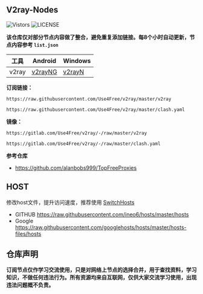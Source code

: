 ## V2ray-Nodes

![Vistors](https://visitor-badge.laobi.icu/badge?page_id=mfuu.v2ray) ![LICENSE](https://img.shields.io/badge/license-CC%20BY--SA%204.0-green.svg)

**该仓库仅对部分节点内容做了整合，避免重复添加链接。每8个小时自动更新，节点内容参考 `list.json`**

|  工具  | Android  | Windows  |  
|  ----  | ----   | ----  |  
| v2ray  | [v2rayNG](https://github.com/2dust/v2rayNG/releases/download/1.6.28/v2rayNG_1.6.28_arm64-v8a.apk) | [v2rayN](https://github.com/2dust/v2rayN/releases/download/3.27/v2rayN-Core.zip) |  

**订阅链接：**

```
https://raw.githubusercontent.com/Use4Free/v2ray/master/v2ray
```

```
https://raw.githubusercontent.com/Use4Free/v2ray/master/clash.yaml
```


**镜像：**

```
https://gitlab.com/Use4Free/v2ray/-/raw/master/v2ray
```

```
https://gitlab.com/Use4Free/v2ray/-/raw/master/clash.yaml
```


**参考仓库**

* https://github.com/alanbobs999/TopFreeProxies

## HOST

修改host文件，提升访问速度，推荐使用 [SwitchHosts](https://github.com/oldj/SwitchHosts)

* GITHUB https://raw.githubusercontent.com/ineo6/hosts/master/hosts
* Google https://raw.githubusercontent.com/googlehosts/hosts/master/hosts-files/hosts


## 仓库声明

**订阅节点仅作学习交流使用，只是对网络上节点的选择合并，用于查找资料，学习知识，不做任何违法行为。所有资源均来自互联网，仅供大家交流学习使用，出现违法问题概不负责。**
